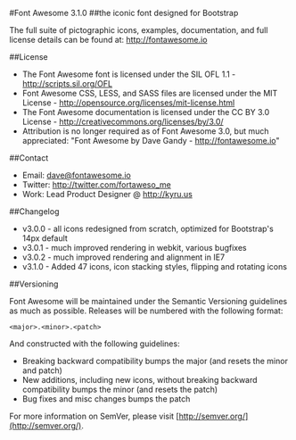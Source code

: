 #Font Awesome 3.1.0
##the iconic font designed for Bootstrap

The full suite of pictographic icons, examples, documentation, and full license details can be found at:
http://fontawesome.io


##License
- The Font Awesome font is licensed under the SIL OFL 1.1 - http://scripts.sil.org/OFL
- Font Awesome CSS, LESS, and SASS files are licensed under the MIT License - http://opensource.org/licenses/mit-license.html
- The Font Awesome documentation is licensed under the CC BY 3.0 License - http://creativecommons.org/licenses/by/3.0/
- Attribution is no longer required as of Font Awesome 3.0, but much appreciated: "Font Awesome by Dave Gandy - http://fontawesome.io"

##Contact
- Email: dave@fontawesome.io
- Twitter: http://twitter.com/fortaweso_me
- Work: Lead Product Designer @ http://kyru.us

##Changelog
- v3.0.0 - all icons redesigned from scratch, optimized for Bootstrap's 14px default
- v3.0.1 - much improved rendering in webkit, various bugfixes
- v3.0.2 - much improved rendering and alignment in IE7
- v3.1.0 - Added 47 icons, icon stacking styles, flipping and rotating icons

##Versioning

Font Awesome will be maintained under the Semantic Versioning guidelines as much as possible. Releases will be numbered with the following format:

`<major>.<minor>.<patch>`

And constructed with the following guidelines:

* Breaking backward compatibility bumps the major (and resets the minor and patch)
* New additions, including new icons, without breaking backward compatibility bumps the minor (and resets the patch)
* Bug fixes and misc changes bumps the patch

For more information on SemVer, please visit [http://semver.org/](http://semver.org/).